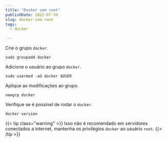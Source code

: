 ```yaml
---
title: "Docker sem root"
publishDate: 2022-07-30
slug: docker-sem-root
tags:
  - docker

---
```


Crie o grupo `docker`.

```console
sudo groupadd docker
```

Adicione o usuário ao grupo `docker`.

```console
sudo usermod -aG docker $USER
```

Aplique as modificações ao grupo.

```console
newgrp docker
```

Verifique se é possível de rodar o `docker`.

```console
docker version
```

{{< tip class="warning" >}}
Isso não é recomendado em servidores conectados a internet, mantenha os privilégios `docker` ao usuário `root`.
{{< /tip >}}
